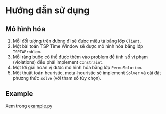 # Hướng dẫn sử dụng
## Mô hình hóa
1. Mỗi đối tượng trên đường đi sẽ được miêu tả bằng lớp `Client`.
2. Một bài toán TSP Time Window sẽ được mô hình hóa bằng lớp `TSPTWProblem`.
3. Mỗi ràng buộc có thể được thêm vào problem để tính số vi phạm (violations) đều phải implement `Constraint`.
4. Một lời giải hoán vị được mô hình hóa bằng lớp `PermuSolution`.
5. Một thuật toán heuristic, meta-heuristic sẽ implement `Solver` và cài đặt phương thức `solve` (với tham số tùy chọn).
## Example
Xem trong [example.py](./example.py)